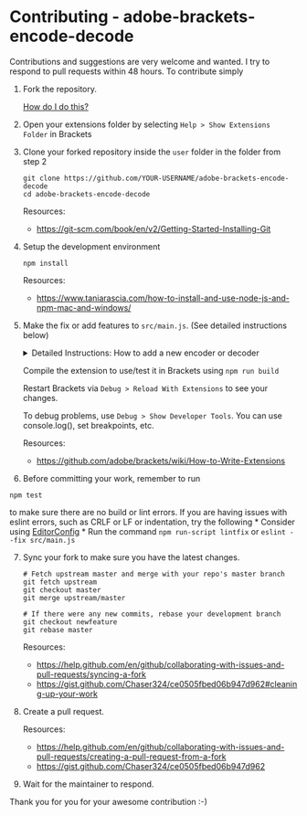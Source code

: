 Contributing - adobe-brackets-encode-decode
=======

Contributions and suggestions are very welcome and wanted. I try to respond to pull requests within 48 hours. To contribute simply

1. Fork the repository.

	[How do I do this?](https://help.github.com/en/github/getting-started-with-github/fork-a-repo#fork-an-example-repository)

2. Open your extensions folder by selecting `Help > Show Extensions Folder` in Brackets

3. Clone your forked repository inside the `user` folder in the folder from step 2
	```
	git clone https://github.com/YOUR-USERNAME/adobe-brackets-encode-decode
	cd adobe-brackets-encode-decode
	```
	Resources:
	* https://git-scm.com/book/en/v2/Getting-Started-Installing-Git
	
4. Setup the development environment
	```
	npm install
	```
	Resources:
	* https://www.taniarascia.com/how-to-install-and-use-node-js-and-npm-mac-and-windows/
	

5. Make the fix or add features to `src/main.js`. (See detailed instructions below)
	<details>
  		<summary>
		Detailed Instructions: How to add a new encoder or decoder  
	  	</summary>
	 	In order to keep the code clean and readable, implement the encoders/decoders in the `src/convertors` folder, as a RequireJS module:
	
	```
		/**
 		*  File: YourFormat.js
 		*  Author: Your Name <your@email.com>
 		*  Description:  Encodes and decodes String <--> YourFormat
 		*/
 
		define(function(require, exports) {
   		const encodeToYourFormat = (input) => {
		//write your decoding implementation here
		return result; // result must be a String
 		};
		
 		const decodeFromYourFormat = (input) => {
		//write your encoding implementation here
		return result; // result must be a String
 		 };
  		exports.encodeToYourFormat = encodeToYourFormat;
 		exports.decodeFromYourFormat = decodeFromYourFormat;
		});
	```
	
	Import the module to `src/main.js` and register it using the following format: 
	
	```
		const encodeToYourFormat = require('convertors/YourFormat').encodeToYourFormat;
		const encodeFromYourFormat = require('convertors/YourFormat').encodeFromYourFormat;
	```
	Register your encoder/decoder  with the Context Menu, by adding it to `const ENCODERS_DECODERS ` in the following format: 
	```
		  const ENCODERS_DECODERS = [{
		    title: 'YourFormat',
		    encodeTitle: 'String to YourFormat',  //optional
		    encoder: encodeToYourFormat, //The encoder function you imported
		    decodeTitle: 'YourFormat to String', //optional
		    decoder: decodeFromYourFormat,  //The encoder function you imported. If there is non, set value as 'null'
		  }
	```
		
	</details>

 	Compile the extension to use/test it in Brackets using `npm run build`
 
	 Restart Brackets via `Debug > Reload With Extensions` to see your changes.

	 To debug problems, use `Debug > Show Developer Tools`. You can use console.log(), set breakpoints, etc.
	 
	 Resources:
	 * https://github.com/adobe/brackets/wiki/How-to-Write-Extensions

6. Before committing your work, remember to run 
```
npm test
``` 
to make sure there are no build or lint errors. If you are having issues with eslint errors, such as CRLF or LF or indentation, try the following
	* Consider using [EditorConfig](https://editorconfig.org/#download)
	* Run the command `npm run-script lintfix` or `eslint --fix src/main.js`


7. Sync your fork to make sure you have the latest changes.
 	
	```
	# Fetch upstream master and merge with your repo's master branch
	git fetch upstream
	git checkout master
	git merge upstream/master

	# If there were any new commits, rebase your development branch
	git checkout newfeature
	git rebase master
	```
	Resources:
	* https://help.github.com/en/github/collaborating-with-issues-and-pull-requests/syncing-a-fork
	* https://gist.github.com/Chaser324/ce0505fbed06b947d962#cleaning-up-your-work
8. Create a pull request. 

	Resources:
	* https://help.github.com/en/github/collaborating-with-issues-and-pull-requests/creating-a-pull-request-from-a-fork
	* https://gist.github.com/Chaser324/ce0505fbed06b947d962
	
9. Wait for the maintainer to respond. 

Thank you for you for your awesome contribution :-)
